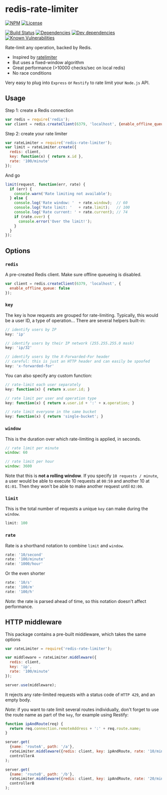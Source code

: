 # redis-rate-limiter

[![NPM](http://img.shields.io/npm/v/redis-rate-limiter.svg?style=flat)](https://npmjs.org/package/redis-rate-limiter)
[![License](http://img.shields.io/npm/l/redis-rate-limiter.svg?style=flat)](https://github.com/TabDigital/redis-rate-limiter)

[![Build Status](http://img.shields.io/travis/TabDigital/redis-rate-limiter.svg?style=flat)](http://travis-ci.org/TabDigital/redis-rate-limiter)
[![Dependencies](http://img.shields.io/david/TabDigital/redis-rate-limiter.svg?style=flat)](https://david-dm.org/TabDigital/redis-rate-limiter)
[![Dev dependencies](http://img.shields.io/david/dev/TabDigital/redis-rate-limiter.svg?style=flat)](https://david-dm.org/TabDigital/redis-rate-limiter)
[![Known Vulnerabilities](https://snyk.io/package/npm/redis-rate-limiter/badge.svg)](https://snyk.io/package/npm/redis-rate-limiter)

Rate-limit any operation, backed by Redis.

- Inspired by [ratelimiter](https://www.npmjs.org/package/ratelimiter)
- But uses a fixed-window algorithm
- Great performance (>10000 checks/sec on local redis)
- No race conditions

Very easy to plug into `Express` or `Restify` to rate limit your `Node.js` API.

## Usage

Step 1: create a Redis connection

```js
var redis = require('redis');
var client = redis.createClient(6379, 'localhost', {enable_offline_queue: false});
```

Step 2: create your rate limiter

```js
var rateLimiter = require('redis-rate-limiter');
var limit = rateLimiter.create({
  redis: client,
  key: function(x) { return x.id },
  rate: '100/minute'
});
```

And go

```js
limit(request, function(err, rate) {
  if (err) {
    console.warn('Rate limiting not available');
  } else {
    console.log('Rate window: '  + rate.window);  // 60
    console.log('Rate limit: '   + rate.limit);   // 100
    console.log('Rate current: ' + rate.current); // 74
    if (rate.over) {
      console.error('Over the limit!');
    }
  }
});
```

## Options

### `redis`

A pre-created Redis client.
Make sure offline queueing is disabled.

```js
var client = redis.createClient(6379, 'localhost', {
  enable_offline_queue: false
});
```

### `key`

The key is how requests are grouped for rate-limiting.
Typically, this would be a user ID, a type of operation...
There are several helpers built-in:

```js
// identify users by IP
key: 'ip'

// identify users by their IP network (255.255.255.0 mask)
key: 'ip/32'

// identify users by the X-Forwarded-For header
// careful: this is just an HTTP header and can easily be spoofed
key: 'x-forwarded-for'
```

You can also specify any custom function:

```js
// rate-limit each user separately
key: function(x) { return x.user.id; }

// rate limit per user and operation type
key: function(x) { return x.user.id + ':' + x.operation; }

// rate limit everyone in the same bucket
key: function(x) { return 'single-bucket'; }
```

### `window`

This is the duration over which rate-limiting is applied, in seconds.

```js
// rate limit per minute
window: 60

// rate limit per hour
window: 3600
```

Note that this is **not a rolling window**.
If you specify `10 requests / minute`, a user would be able
to execute 10 requests at `00:59` and another 10 at `01:01`.
Then they won't be able to make another request until `02:00`.


### `limit`

This is the total number of requests a unique `key` can make during the `window`.

```js
limit: 100
```

### `rate`

Rate is a shorthand notation to combine `limit` and `window`.

```js
rate: '10/second'
rate: '100/minute'
rate: '1000/hour'
```

Or the even shorter

```js
rate: '10/s'
rate: '100/m'
rate: '100/h'
```

*Note:* the rate is parsed ahead of time, so this notation doesn't affect performance.

## HTTP middleware

This package  contains a pre-built middleware,
which takes the same options


```js
var rateLimiter = require('redis-rate-limiter');

var middleware = rateLimiter.middleware({
  redis: client,
  key: 'ip',
  rate: '100/minute'
});

server.use(middleware);
```

It rejects any rate-limited requests with a status code of `HTTP 429`,
and an empty body.

*Note:* if you want to rate limit several routes individually, don't forget to use the route name as part of the `key`, for example using Restify:

```js
function ipAndRoute(req) {
  return req.connection.remoteAddress + ':' + req.route.name;
}

server.get(
  {name: 'routeA', path: '/a'},
  rateLimiter.middleware({redis: client, key: ipAndRoute, rate: '10/minute'}),
  controllerA
);

server.get(
  {name: 'routeB', path: '/b'},
  rateLimiter.middleware({redis: client, key: ipAndRoute, rate: '20/minute'}),
  controllerB
);

```
